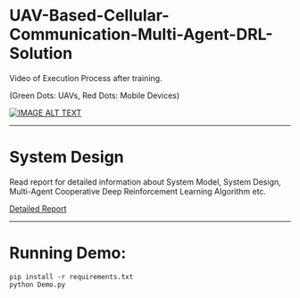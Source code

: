 # UAV-Based-Cellular-Communication-Multi-Agent-DRL-Solution


Video of Execution Process after training. 

(Green Dots: UAVs, Red Dots: Mobile Devices)

[![IMAGE ALT TEXT](http://img.youtube.com/vi/5OIFD02gico/0.jpg)](http://www.youtube.com/watch?v=5OIFD02gico "Simulation of Multi-Agent UAVs as Aerial Base Stations")

---
# System Design
Read report for detailed information about System Model, System Design, Multi-Agent Cooperative Deep Reinforcement Learning Algorithm etc.

[Detailed Report](DetailedReportAndArticle.pdf)

---
# Running Demo:


    pip install -r requirements.txt
    python Demo.py
